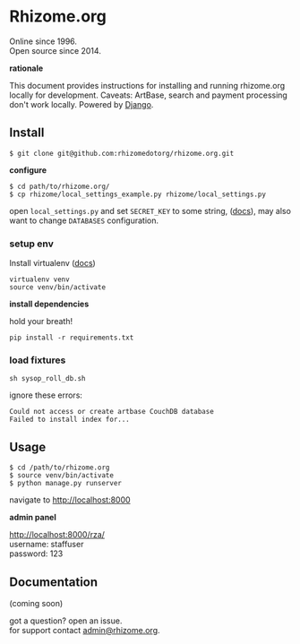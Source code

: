 # Rhizome.org

Online since 1996.    
Open source since 2014.

**rationale**

This document provides instructions for installing and running rhizome.org locally for development. Caveats: ArtBase, search and payment processing don't work locally. Powered by [Django](https://www.djangoproject.com/).

## Install

```
$ git clone git@github.com:rhizomedotorg/rhizome.org.git
```

**configure**

```
$ cd path/to/rhizome.org/
$ cp rhizome/local_settings_example.py rhizome/local_settings.py
```

open `local_settings.py` and set `SECRET_KEY` to some string, ([docs](https://docs.djangoproject.com/en/dev/ref/settings/#std:setting-SECRET_KEY)), may also want to change `DATABASES` configuration.

### setup env

Install virtualenv ([docs](http://www.virtualenv.org/en/latest/virtualenv.html#installation))

```
virtualenv venv
source venv/bin/activate
```

**install dependencies**

hold your breath!

```
pip install -r requirements.txt
```

### load fixtures

```
sh sysop_roll_db.sh
```

ignore these errors:

`Could not access or create artbase CouchDB database`    
`Failed to install index for...`

## Usage

```
$ cd /path/to/rhizome.org
$ source venv/bin/activate
$ python manage.py runserver
```

navigate to [http://localhost:8000](localhost:8000)

**admin panel**

[http://localhost:8000/rza/](localhost:8000/rza/)    
username: staffuser    
password: 123

## Documentation

(coming soon)

got a question? open an issue.    
for support contact admin@rhizome.org.
